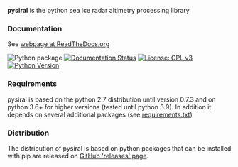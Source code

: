 **pysiral** is the python sea ice radar altimetry processing library

### Documentation

See [webpage at ReadTheDocs.org](https://pysiral.readthedocs.io/en/latest/#) 

![Python package](https://github.com/shendric/pysiral/workflows/Python%20package/badge.svg)
[![Documentation Status](https://readthedocs.org/projects/pysiral/badge/?version=latest)](https://pysiral.readthedocs.io/en/latest/?badge=latest)
[![License: GPL v3](https://img.shields.io/badge/License-GPLv3-blue.svg)](https://www.gnu.org/licenses/gpl-3.0)
[![Python Version](https://img.shields.io/badge/python-3.6,_3.7,_3.8,_3.9-blue)](https://www.python.org/downloads/)

### Requirements

pysiral is based on the python 2.7 distribution until version 0.7.3 and on python 3.6+ for higher versions (tested until python 3.9). In addition it depends on several additional packages (see [requirements.txt](requirements.txt))

### Distribution

The distribution of pysiral is based on python packages that can be installed with pip are released on [GitHub 'releases' page](https://github.com/shendric/pysiral/releases).





